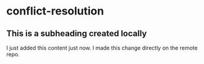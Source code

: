 # conflict-resolution

## This is a subheading created locally

I just added this content just now.
I made this change directly on the remote repo.
